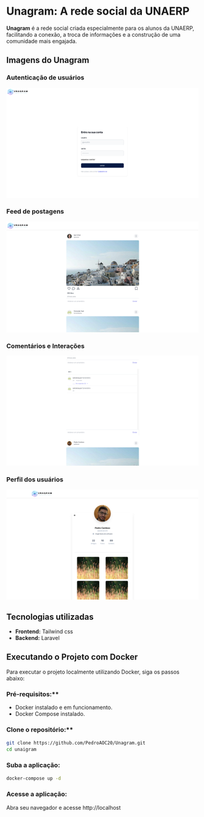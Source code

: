 # Unagram: A rede social da UNAERP

**Unagram** é a rede social criada especialmente para os alunos da UNAERP, facilitando a conexão, a troca de informações e a construção de uma comunidade mais engajada.

## Imagens do Unagram

### Autenticação de usuários
 <img src="https://github.com/PedroAOC20/Unagram/blob/main/.github/images/01.png?raw=true" alt="register" border="0" >

### Feed de postagens
 <img src="https://github.com/PedroAOC20/Unagram/blob/main/.github/images/02.png?raw=true" alt="register" border="0" >
 
### Comentários e Interações
 <img src="https://github.com/PedroAOC20/Unagram/blob/main/.github/images/03.png?raw=true" alt="register" border="0">

### Perfil dos usuários
 <img src="https://github.com/PedroAOC20/Unagram/blob/main/.github/images/04.png?raw=true" alt="register" border="0">


## Tecnologias utilizadas

* **Frontend:** Tailwind css
* **Backend:** Laravel

## Executando o Projeto com Docker

Para executar o projeto localmente utilizando Docker, siga os passos abaixo:

### Pré-requisitos:**
  * Docker instalado e em funcionamento.
  * Docker Compose instalado.

### Clone o repositório:**
  ```bash
  git clone https://github.com/PedroAOC20/Unagram.git
  cd unaigram
  ```

### Suba a aplicação:

  ```bash
  docker-compose up -d
  ```

### Acesse a aplicação:
Abra seu navegador e acesse http://localhost
